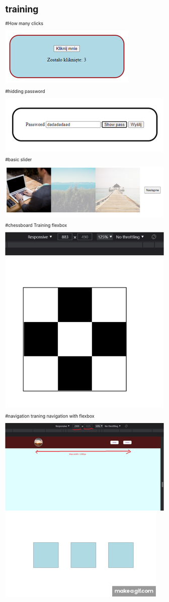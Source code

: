 # training


#How many clicks 

<img src="./img/how-many-clicks.png">

#hidding password 

<img src="./img/password.png">

#basic slider

<img src="./img/slider.png">

#chessboard 
Training flexbox 

<img src="./img/chessboard.png">

#navigation
traning navigation with flexbox 

<img src="./img/navigation.png">

<img src="./img/transform.gif">

